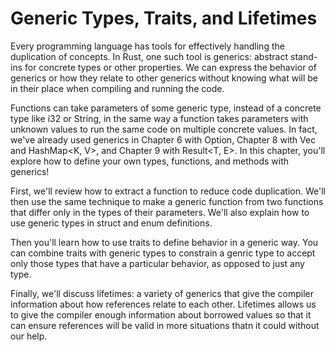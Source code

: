 # Generic Types, Traits, and Lifetimes

Every programming language has tools for effectively handling the duplication of concepts.
In Rust, one such tool is generics: abstract stand-ins for concrete types or other
properties. We can express the behavior of generics or how they relate to other generics
without knowing what will be in their place when compiling and running the code.

Functions can take parameters of some generic type, instead of a concrete type like i32 or
String, in the same way a function takes parameters with unknown values to run the same code
on multiple concrete values. In fact, we've already used generics in Chapter 6 with Option<T>,
Chapter 8 with Vec<T> and HashMap<K, V>, and Chapter 9 with Result<T, E>. In this chapter,
you'll explore how to define your own types, functions, and methods with generics!

First, we'll review how to extract a function to reduce code duplication. We'll then use the
same technique to make a generic function from two functions that differ only in the types
of their parameters. We'll also explain how to use generic types in struct and enum
definitions.

Then you'll learn how to use traits to define behavior in a generic way. You can combine traits
with generic types to constrain a genric type to accept only those types that have a particular
behavior, as opposed to just any type.

Finally, we'll discuss lifetimes: a variety of generics that give the compiler information
about how references relate to each other. Lifetimes allows us to give the compiler enough
information about borrowed values so that it can ensure references will be valid in
more situations thatn it could without our help.
